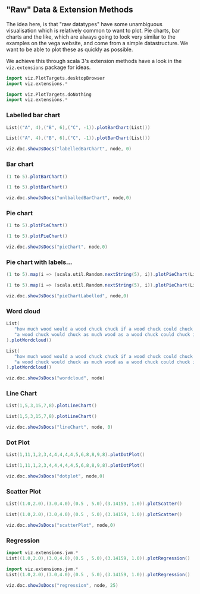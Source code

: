 
## "Raw" Data & Extension Methods

The idea here, is that "raw datatypes" have some unambiguous visualisation which is relatively common to want to plot. Pie charts, bar charts and the like, which are always going to look very similar to the examples on the vega website, and come from a simple datastructure. We want to be able to plot these as quickly as possible. 

We achieve this through scala 3's extension methods have a look in the ```viz.extensions``` package for ideas. 

```scala mdoc
import viz.PlotTargets.desktopBrowser
import viz.extensions.*
```

```scala mdoc:invisible:reset
import viz.PlotTargets.doNothing
import viz.extensions.*
```

### Labelled bar chart
```scala
List(("A", 4),("B", 6),("C", -1)).plotBarChart(List())
```
```scala mdoc:vegaspec:labelledBarChart
List(("A", 4),("B", 6),("C", -1)).plotBarChart(List())
```
```scala mdoc:js:invisible
viz.doc.showJsDocs("labelledBarChart", node, 0)
```

### Bar chart
```scala
(1 to 5).plotBarChart()
```
```scala mdoc:vegaspec:unlballedBarChart
(1 to 5).plotBarChart()
```
```scala mdoc:js:invisible
viz.doc.showJsDocs("unlballedBarChart", node,0)
```

### Pie chart
```scala
(1 to 5).plotPieChart()
```
```scala mdoc:vegaspec:pieChart
(1 to 5).plotPieChart()
```
```scala mdoc:js:invisible
viz.doc.showJsDocs("pieChart", node,0)
```
### Pie chart with labels... 
```scala
(1 to 5).map(i => (scala.util.Random.nextString(5), i)).plotPieChart(List())
```
```scala mdoc:vegaspec:pieChartLabelled
(1 to 5).map(i => (scala.util.Random.nextString(5), i)).plotPieChart(List())
```
```scala mdoc:js:invisible
viz.doc.showJsDocs("pieChartLabelled", node,0)
```

### Word cloud
```scala
List(
   "how much wood would a wood chuck chuck if a wood chuck could chuck wood", 
   "a wood chuck would chuck as much wood as a wood chuck could chuck if a wood chuck could chuck wood"
).plotWordcloud()
```
```scala mdoc:vegaspec:wordcloud
List(
   "how much wood would a wood chuck chuck if a wood chuck could chuck wood", 
   "a wood chuck would chuck as much wood as a wood chuck could chuck if a wood chuck could chuck wood"
).plotWordcloud()
```
```scala mdoc:js:invisible
viz.doc.showJsDocs("wordcloud", node)
```


### Line Chart
```scala
List(1,5,3,15,7,8).plotLineChart()
```
```scala mdoc:vegaspec:lineChart
List(1,5,3,15,7,8).plotLineChart()
```
```scala mdoc:js:invisible
viz.doc.showJsDocs("lineChart", node, 0)
```
### Dot Plot
```scala
List(1,11,1,2,3,4,4,4,4,4,5,6,8,8,9,8).plotDotPlot()
```
```scala mdoc:vegaspec:dotplot
List(1,11,1,2,3,4,4,4,4,4,5,6,8,8,9,8).plotDotPlot()
```
```scala mdoc:js:invisible
viz.doc.showJsDocs("dotplot", node,0)
```
### Scatter Plot
```scala
List((1.0,2.0),(3.0,4.0),(0.5 , 5.0),(3.14159, 1.0)).plotScatter()
```
```scala mdoc:vegaspec:scatterPlot
List((1.0,2.0),(3.0,4.0),(0.5 , 5.0),(3.14159, 1.0)).plotScatter()
```
```scala mdoc:js:invisible
viz.doc.showJsDocs("scatterPlot", node,0)
```
### Regression
```scala
import viz.extensions.jvm.*
List((1.0,2.0),(3.0,4.0),(0.5 , 5.0),(3.14159, 1.0)).plotRegression()
```
```scala mdoc:vegaspec:regression
import viz.extensions.jvm.*
List((1.0,2.0),(3.0,4.0),(0.5 , 5.0),(3.14159, 1.0)).plotRegression()
```
```scala mdoc:js:invisible
viz.doc.showJsDocs("regression", node, 25)
```